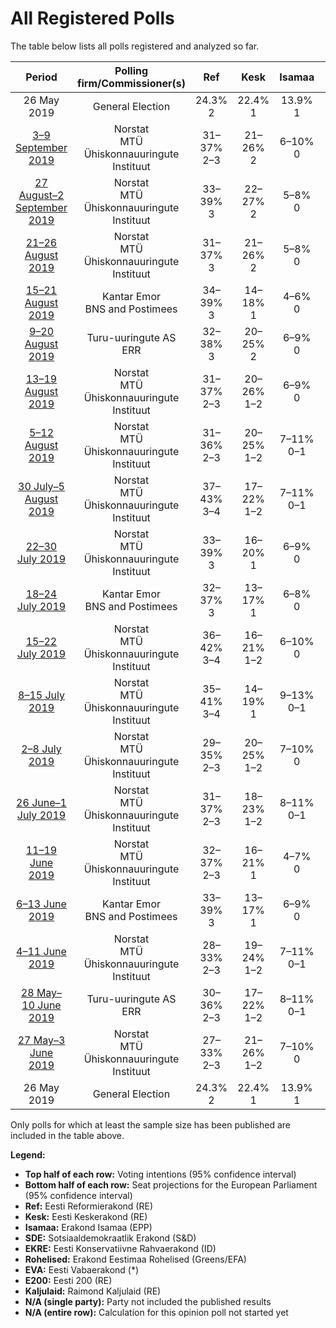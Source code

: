 # All Registered Polls

The table below lists all polls registered and analyzed so far.

| Period     | Polling firm/Commissioner(s) | Ref | Kesk | Isamaa | SDE | EKRE | Rohelised | EVA | E200 | Kaljulaid |
|:----------:|:----------------------------:|:--:|:--:|:--:|:--:|:--:|:--:|:--:|:--:|:--:|
| 26 May 2019 | General Election | 24.3% <br> 2 | 22.4% <br> 1 | 13.9% <br> 1 | 13.6% <br> 1 | 4.0% <br> 0 | 0.3% <br> 0 | 0.0% <br> 0 | 0.0% <br> 0 | 0.0% <br> 0 |
| [3–9 September 2019](2019-09-09-Norstat.html) | Norstat <br> MTÜ Ühiskonnauuringute Instituut | 31–37% <br> 2–3 | 21–26% <br> 2 | 6–10% <br> 0 | 7–11% <br> 0–1 | 13–17% <br> 1 | 2–4% <br> 0 | 0–1% <br> 0 | 4–7% <br> 0 | N/A <br> N/A |
| [27 August–2 September 2019](2019-09-02-Norstat.html) | Norstat <br> MTÜ Ühiskonnauuringute Instituut | 33–39% <br> 3 | 22–27% <br> 2 | 5–8% <br> 0 | 8–11% <br> 0–1 | 13–17% <br> 1 | 1–2% <br> 0 | 0–1% <br> 0 | 4–6% <br> 0 | N/A <br> N/A |
| [21–26 August 2019](2019-08-26-Norstat.html) | Norstat <br> MTÜ Ühiskonnauuringute Instituut | 31–37% <br> 3 | 21–26% <br> 2 | 5–8% <br> 0 | 7–11% <br> 0–1 | 13–18% <br> 1 | 2–4% <br> 0 | 0–2% <br> 0 | 3–6% <br> 0 | N/A <br> N/A |
| [15–21 August 2019](2019-08-21-KantarEmor.html) | Kantar Emor <br> BNS and Postimees | 34–39% <br> 3 | 14–18% <br> 1 | 4–6% <br> 0 | 11–15% <br> 1 | 15–20% <br> 1 | 3–5% <br> 0 | 1–2% <br> 0 | 5–8% <br> 0 | N/A <br> N/A |
| [9–20 August 2019](2019-08-20-Turu-uuringuteAS.html) | Turu-uuringute AS <br> ERR | 32–38% <br> 3 | 20–25% <br> 2 | 6–9% <br> 0 | 7–10% <br> 0 | 14–19% <br> 1 | 2–4% <br> 0 | 1–2% <br> 0 | 4–7% <br> 0 | N/A <br> N/A |
| [13–19 August 2019](2019-08-19-Norstat.html) | Norstat <br> MTÜ Ühiskonnauuringute Instituut | 31–37% <br> 2–3 | 20–26% <br> 1–2 | 6–9% <br> 0 | 9–13% <br> 0–1 | 15–19% <br> 1 | 1–3% <br> 0 | 0–1% <br> 0 | 3–6% <br> 0 | N/A <br> N/A |
| [5–12 August 2019](2019-08-12-Norstat.html) | Norstat <br> MTÜ Ühiskonnauuringute Instituut | 31–36% <br> 2–3 | 20–25% <br> 1–2 | 7–11% <br> 0–1 | 8–12% <br> 0–1 | 14–19% <br> 1 | 3–5% <br> 0 | 0–1% <br> 0 | 3–5% <br> 0 | N/A <br> N/A |
| [30 July–5 August 2019](2019-08-05-Norstat.html) | Norstat <br> MTÜ Ühiskonnauuringute Instituut | 37–43% <br> 3–4 | 17–22% <br> 1–2 | 7–11% <br> 0–1 | 7–10% <br> 0 | 11–15% <br> 1 | 2–4% <br> 0 | 0–2% <br> 0 | 3–6% <br> 0 | N/A <br> N/A |
| [22–30 July 2019](2019-07-30-Norstat.html) | Norstat <br> MTÜ Ühiskonnauuringute Instituut | 33–39% <br> 3 | 16–20% <br> 1 | 6–9% <br> 0 | 10–14% <br> 1 | 15–20% <br> 1 | 1–3% <br> 0 | 0–1% <br> 0 | 3–5% <br> 0 | N/A <br> N/A |
| [18–24 July 2019](2019-07-24-KantarEmor.html) | Kantar Emor <br> BNS and Postimees | 32–37% <br> 3 | 13–17% <br> 1 | 6–8% <br> 0 | 9–13% <br> 0–1 | 17–22% <br> 1–2 | N/A <br> N/A | N/A <br> N/A | 7–9% <br> 0 | N/A <br> N/A |
| [15–22 July 2019](2019-07-22-Norstat.html) | Norstat <br> MTÜ Ühiskonnauuringute Instituut | 36–42% <br> 3–4 | 16–21% <br> 1–2 | 6–10% <br> 0 | 6–9% <br> 0 | 14–19% <br> 1 | 2–4% <br> 0 | 0–1% <br> 0 | 3–6% <br> 0 | N/A <br> N/A |
| [8–15 July 2019](2019-07-15-Norstat.html) | Norstat <br> MTÜ Ühiskonnauuringute Instituut | 35–41% <br> 3–4 | 14–19% <br> 1 | 9–13% <br> 0–1 | 7–11% <br> 0–1 | 14–18% <br> 1 | 2–4% <br> 0 | 1–2% <br> 0 | 3–5% <br> 0 | N/A <br> N/A |
| [2–8 July 2019](2019-07-08-Norstat.html) | Norstat <br> MTÜ Ühiskonnauuringute Instituut | 29–35% <br> 2–3 | 20–25% <br> 1–2 | 7–10% <br> 0 | 9–13% <br> 0–1 | 16–21% <br> 1 | 2–4% <br> 0 | 0–2% <br> 0 | 3–6% <br> 0 | N/A <br> N/A |
| [26 June–1 July 2019](2019-07-01-Norstat.html) | Norstat <br> MTÜ Ühiskonnauuringute Instituut | 31–37% <br> 2–3 | 18–23% <br> 1–2 | 8–11% <br> 0–1 | 8–12% <br> 0–1 | 15–20% <br> 1 | 1–3% <br> 0 | 0–1% <br> 0 | 4–7% <br> 0 | N/A <br> N/A |
| [11–19 June 2019](2019-06-19-Norstat.html) | Norstat <br> MTÜ Ühiskonnauuringute Instituut | 32–37% <br> 2–3 | 16–21% <br> 1 | 4–7% <br> 0 | 11–15% <br> 0–1 | 12–16% <br> 1 | 1–3% <br> 0 | 0–1% <br> 0 | 11–15% <br> 0–1 | N/A <br> N/A |
| [6–13 June 2019](2019-06-13-KantarEmor.html) | Kantar Emor <br> BNS and Postimees | 33–39% <br> 3 | 13–17% <br> 1 | 6–9% <br> 0 | 11–15% <br> 1 | 15–19% <br> 1 | 2–4% <br> 0 | N/A <br> N/A | 7–10% <br> 0 | N/A <br> N/A |
| [4–11 June 2019](2019-06-11-Norstat.html) | Norstat <br> MTÜ Ühiskonnauuringute Instituut | 28–33% <br> 2–3 | 19–24% <br> 1–2 | 7–11% <br> 0–1 | 8–11% <br> 0–1 | 17–22% <br> 1–2 | 2–4% <br> 0 | 1–2% <br> 0 | 5–7% <br> 0 | N/A <br> N/A |
| [28 May–10 June 2019](2019-06-10-Turu-uuringuteAS.html) | Turu-uuringute AS <br> ERR | 30–36% <br> 2–3 | 17–22% <br> 1–2 | 8–11% <br> 0–1 | 10–14% <br> 0–1 | 16–21% <br> 1–2 | 1–2% <br> 0 | 1–2% <br> 0 | 3–6% <br> 0 | N/A <br> N/A |
| [27 May–3 June 2019](2019-06-03-Norstat.html) | Norstat <br> MTÜ Ühiskonnauuringute Instituut | 27–33% <br> 2–3 | 21–26% <br> 1–2 | 7–10% <br> 0 | 10–14% <br> 0–1 | 17–22% <br> 1–2 | 2–4% <br> 0 | 0–1% <br> 0 | 2–4% <br> 0 | N/A <br> N/A |
| 26 May 2019 | General Election | 24.3% <br> 2 | 22.4% <br> 1 | 13.9% <br> 1 | 13.6% <br> 1 | 4.0% <br> 0 | 0.3% <br> 0 | 0.0% <br> 0 | 0.0% <br> 0 | 0.0% <br> 0 |

Only polls for which at least the sample size has been published are included in the table above.

**Legend:**
+ **Top half of each row:** Voting intentions (95% confidence interval)
+ **Bottom half of each row:** Seat projections for the European Parliament (95% confidence interval)
+ **Ref:** Eesti Reformierakond (RE)
+ **Kesk:** Eesti Keskerakond (RE)
+ **Isamaa:** Erakond Isamaa (EPP)
+ **SDE:** Sotsiaaldemokraatlik Erakond (S&D)
+ **EKRE:** Eesti Konservatiivne Rahvaerakond (ID)
+ **Rohelised:** Erakond Eestimaa Rohelised (Greens/EFA)
+ **EVA:** Eesti Vabaerakond (*)
+ **E200:** Eesti 200 (RE)
+ **Kaljulaid:** Raimond Kaljulaid (RE)
+ **N/A (single party):** Party not included the published results
+ **N/A (entire row):** Calculation for this opinion poll not started yet

